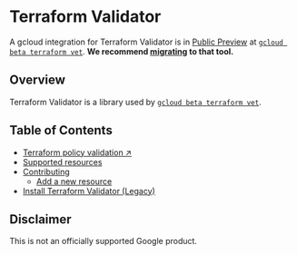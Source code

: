 # Terraform Validator

A gcloud integration for Terraform Validator is in [Public Preview](https://cloud.google.com/products#product-launch-stages) at [`gcloud beta terraform vet`](https://cloud.google.com/docs/terraform/policy_validation). **We recommend [migrating](https://cloud.google.com/docs/terraform/policy_validation/migrate_from_terraform_validator) to that tool.**

## Overview

Terraform Validator is a library used by [`gcloud beta terraform vet`](https://cloud.google.com/docs/terraform/policy_validation).

## Table of Contents

- [Terraform policy validation ↗](https://cloud.google.com/docs/terraform/policy-validation)
- [Supported resources](./docs/supported_resources.md)
- [Contributing](./docs/contributing/index.md)
  - [Add a new resource](./docs/contributing/add_new_resource.md)
- [Install Terraform Validator (Legacy)](./docs/install.md)

## Disclaimer

This is not an officially supported Google product.
